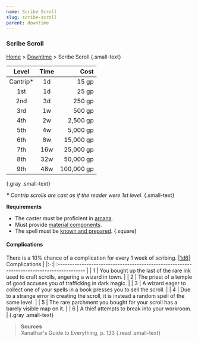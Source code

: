 ```yaml
---
name: Scribe Scroll
slug: scribe-scroll
parent: downtime
---
```

### Scribe Scroll
[Home](dm-operations-center) > [Downtime](downtime-menu) > Scribe Scroll {.small-text}

| Level  | Time |    Cost |
| :------: | :----: | ---------: |
| Cantrip* |   1d   |      15 gp |
|   1st    |   1d   |      25 gp |
|   2nd    |   3d   |     250 gp |
|   3rd    |   1w   |     500 gp |
|   4th    |   2w   |   2,500 gp |
|   5th    |   4w   |   5,000 gp |
|   6th    |   8w   |  15,000 gp |
|   7th    |  16w   |  25,000 gp |
|   8th    |  32w   |  50,000 gp |
|   9th    |  48w   | 100,000 gp |
{.gray .small-text}

***\*** Cantrip scrolls are cast as if the reader were 1st level.* {.small-text}

**Requirements**
- The caster must be proficient in [arcana](arcana).
- Must provide [material components](spell-components).
- The spell must be [known and prepared](known-and-prepared).
{.square}

#### Complications
There is a 10% chance of a complication for every 1 week of scribing.
|[1d6](/roll/1d6)| Complications                                                             |
|:-:| :----------------------------------------------------------------------------------------- |
| 1 | You bought up the last of the rare ink used to craft scrolls, angering a wizard in town.   |
| 2 | The priest of a temple of good accuses you of trafficking in dark magic.                   |
| 3 | A wizard eager to collect one of your spells in a book presses you to sell the scroll.     |
| 4 | Due to a strange error in creating the scroll, it is instead a random spell of the same level. |
| 5 | The rare parchment you bought for your scroll has a barely visible map on it.              |
| 6 | A thief attempts to break into your workroom.                                              |
{.gray .small-text}

> **Sources** <br/>
> Xanathar's Guide to Everything, p. 133
{.read .small-text}
